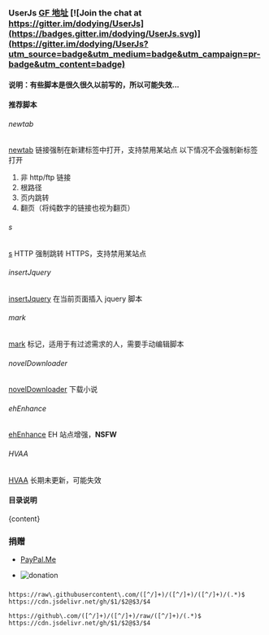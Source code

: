 ### UserJs [GF 地址](https://greasyfork.org/zh-CN/users/4000) [![Join the chat at https://gitter.im/dodying/UserJs](https://badges.gitter.im/dodying/UserJs.svg)](https://gitter.im/dodying/UserJs?utm_source=badge&utm_medium=badge&utm_campaign=pr-badge&utm_content=badge)

#### 说明：有些脚本是很久很久以前写的，所以可能失效...

#### 推荐脚本

###### newtab

[newtab](global/newTab.user.js) 链接强制在新建标签中打开，支持禁用某站点
以下情况不会强制新标签打开

1. 非 http/ftp 链接
2. 根路径
3. 页内跳转
4. 翻页（将纯数字的链接也视为翻页）

###### s

[s](global/s.user.js) HTTP 强制跳转 HTTPS，支持禁用某站点

###### insertJquery

[insertJquery](global/insertJquery.user.js) 在当前页面插入 jquery 脚本

###### mark

[mark](global/mark.user.js) 标记，适用于有过滤需求的人，需要手动编辑脚本

###### novelDownloader

[novelDownloader](novel/novelDownloader/novelDownloader3.user.js) 下载小说

###### ehEnhance

[ehEnhance](E-hentai/ehEnhance.user.js) EH 站点增强，**NSFW**

###### HVAA

[HVAA](HentaiVerse/hvAutoAttack/hvAutoAttack.user.js) 长期未更新，可能失效

#### 目录说明

{content}

### 捐赠

* [PayPal.Me](http://paypal.me/dodying)

* ![donation](https://gitee.com/dodying/userJs/raw/master/donation.jpg)

###

```
https://raw\.githubusercontent\.com/([^/]+)/([^/]+)/([^/]+)/(.*)$
https://cdn.jsdelivr.net/gh/$1/$2@$3/$4

https://github\.com/([^/]+)/([^/]+)/raw/([^/]+)/(.*)$
https://cdn.jsdelivr.net/gh/$1/$2@$3/$4

```
